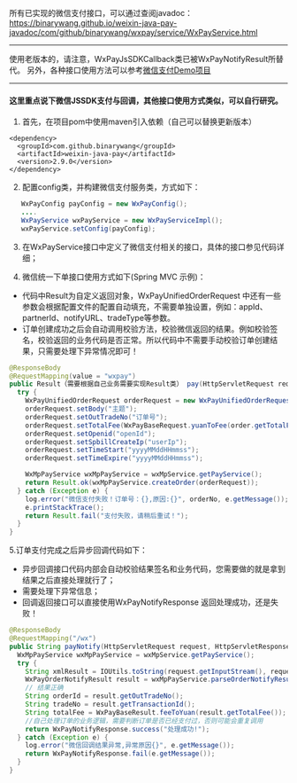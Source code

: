 所有已实现的微信支付接口，可以通过查阅javadoc：https://binarywang.github.io/weixin-java-pay-javadoc/com/github/binarywang/wxpay/service/WxPayService.html

****
使用老版本的，请注意，WxPayJsSDKCallback类已被WxPayNotifyResult所替代。
另外，各种接口使用方法可以参考[微信支付Demo项目](https://github.com/binarywang/weixin-java-pay-demo)
****

#### 这里重点说下微信JSSDK支付与回调，其他接口使用方式类似，可以自行研究。
1. 首先，在项目pom中使用maven引入依赖（自己可以替换更新版本）
```
<dependency>
  <groupId>com.github.binarywang</groupId>
  <artifactId>weixin-java-pay</artifactId>
  <version>2.9.0</version>
</dependency>
```
2. 配置config类，并构建微信支付服务类，方式如下：
```java 
   WxPayConfig payConfig = new WxPayConfig();
   ....
   WxPayService wxPayService = new WxPayServiceImpl();
   wxPayService.setConfig(payConfig);
```
3. 在WxPayService接口中定义了微信支付相关的接口，具体的接口参见代码详细；

4. 微信统一下单接口使用方式如下(Spring MVC 示例)：
  * 代码中Result为自定义返回对象，WxPayUnifiedOrderRequest 中还有一些参数会根据配置文件的配置自动填充，不需要单独设置，例如：appId、partnerId、notifyURL、tradeType等参数。
  * 订单创建成功之后会自动调用校验方法，校验微信返回的结果。例如校验签名，校验返回的业务代码是否正常。所以代码中不需要手动校验订单创建结果，只需要处理下异常情况即可！
```java
@ResponseBody
@RequestMapping(value = "wxpay")
public Result（需要根据自己业务需要实现Result类） pay(HttpServletRequest request, String orderNo, String subject) {
  try {
    WxPayUnifiedOrderRequest orderRequest = new WxPayUnifiedOrderRequest();
    orderRequest.setBody("主题");
    orderRequest.setOutTradeNo("订单号");
    orderRequest.setTotalFee(WxPayBaseRequest.yuanToFee(order.getTotalFee()));//元转成分
    orderRequest.setOpenid("openId");
    orderRequest.setSpbillCreateIp("userIp");
    orderRequest.setTimeStart("yyyyMMddHHmmss");
    orderRequest.setTimeExpire("yyyyMMddHHmmss");

    WxMpPayService wxMpPayService = wxMpService.getPayService();
    return Result.ok(wxMpPayService.createOrder(orderRequest));
  } catch (Exception e) {
    log.error("微信支付失败！订单号：{},原因:{}", orderNo, e.getMessage());
    e.printStackTrace();
    return Result.fail("支付失败，请稍后重试！");
  }
}
```

5.订单支付完成之后异步回调代码如下：
  * 异步回调接口代码内部会自动校验结果签名和业务代码，您需要做的就是拿到结果之后直接处理就行了；
  * 需要处理下异常信息；
  * 回调返回接口可以直接使用WxPayNotifyResponse 返回处理成功，还是失败！
```java
@ResponseBody
@RequestMapping("/wx")
public String payNotify(HttpServletRequest request, HttpServletResponse response) {
  WxMpPayService wxMpPayService = wxMpService.getPayService();
  try {
    String xmlResult = IOUtils.toString(request.getInputStream(), request.getCharacterEncoding());
    WxPayOrderNotifyResult result = wxMpPayService.parseOrderNotifyResult(xmlResult);
    // 结果正确
    String orderId = result.getOutTradeNo();
    String tradeNo = result.getTransactionId();
    String totalFee = WxPayBaseResult.feeToYuan(result.getTotalFee());
    //自己处理订单的业务逻辑，需要判断订单是否已经支付过，否则可能会重复调用
    return WxPayNotifyResponse.success("处理成功!");
  } catch (Exception e) {
    log.error("微信回调结果异常,异常原因{}", e.getMessage());
    return WxPayNotifyResponse.fail(e.getMessage());
  }
}
```